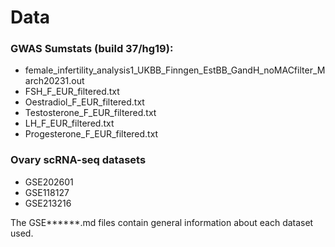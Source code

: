 # Data

### GWAS Sumstats (build 37/hg19): 
- female_infertility_analysis1_UKBB_Finngen_EstBB_GandH_noMACfilter_March20231.out 
- FSH_F_EUR_filtered.txt
- Oestradiol_F_EUR_filtered.txt         
- Testosterone_F_EUR_filtered.txt
- LH_F_EUR_filtered.txt          
- Progesterone_F_EUR_filtered.txt

### Ovary scRNA-seq datasets
- GSE202601
- GSE118127
- GSE213216

The GSE&ast;&ast;&ast;&ast;&ast;&ast;.md files contain general information about each dataset used.

